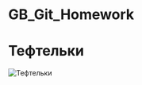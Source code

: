 # GB_Git_Homework

# Тефтельки

![Тефтельки](https://alimero.ru/uploads/images/00/60/41/2014/02/03/3cdfc9_wmark.jpg)
